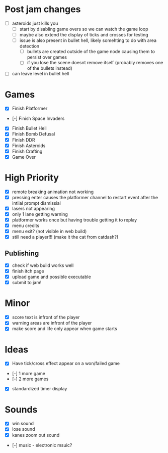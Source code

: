 # Post jam changes
- [ ] asteroids just kills you
	- [ ] start by disabling game overs so we can watch the game loop
	- [ ] maybe also extend the display of ticks and crosses for testing
	- [ ] issue is also present in bullet hell, likely somehting to do with area detection
		- [ ] bullets are created outside of the game node causing them to persist over games
		- [ ] if you lose the scene doesnt remove itself (probably removes one of the bullets instead)
- [ ] can leave level in bullet hell

# Games
- [x] Finish Platformer
- [-] Finish Space Invaders
- [x] Finish Bullet Hell
- [x] Finish Bomb Defusal
- [x] Finish DDR
- [x] Finish Asteroids
- [x] Finish Crafting
- [x] Game Over

# High Priority
- [x] remote breaking animation not working
- [x] pressing enter causes the platformer channel to restart event after the intiial prompt dismissial
- [x] lasers not appearing 
- [x] only 1 lane getting warning
- [x] platformer works once but having trouble getting it to replay
- [x] menu credits 
- [x] menu exit? (not visible in web build)
- [x] still need a player!!! (make it the cat from catdash?)

## Publishing
- [x] check if web build works well
- [x] finish itch page
- [x] upload game and possible executable
- [x] submit to jam!

# Minor
- [x] score text is infront of the player
- [x] warning areas are infront of the player
- [x] make score and life only appear when game starts

# Ideas
- [x] Have tick/cross effect appear on a won/failed game
- [-] 1 more game
- [-] 2 more games
- [x] standardized timer display

# Sounds 
- [x] win sound
- [x] lose sound
- [x] kanes zoom out sound
- [-] music - electronic msuic?
